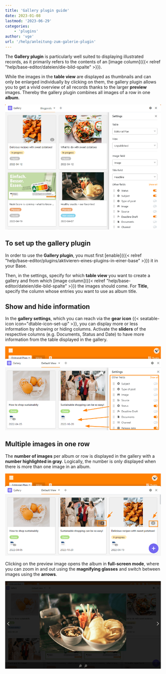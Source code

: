 ```yaml
---
title: 'Gallery plugin guide'
date: 2023-01-08
lastmod: '2023-06-29'
categories:
    - 'plugins'
author: 'vge'
url: '/help/anleitung-zum-galerie-plugin'
---
```


The **Gallery plugin** is particularly well suited to displaying illustrated records, as it primarily refers to the contents of an [image column]({{< relref "help/base-editor/dateien/die-bild-spalte" >}}).

While the images in the **table view** are displayed as thumbnails and can only be enlarged individually by clicking on them, the gallery plugin allows you to get a vivid overview of all records thanks to the larger **preview** images. Thereby the gallery plugin combines all images of a row in one **album**.

![Gallery plugin](images/Galerie-Plugin.png)

## To set up the gallery plugin

In order to use the **Gallery plugin**, you must first [enable]({{< relref "help/base-editor/plugins/aktivieren-eines-plugins-in-einer-base" >}}) it in your Base.

Then, in the settings, specify for which **table view** you want to create a gallery and from which [image column]({{< relref "help/base-editor/dateien/die-bild-spalte" >}}) the images should come. For **Title**, specify the column whose entries you want to use as album title.

## Show and hide information

In the **gallery settings**, which you can reach via the **gear icon** {{< seatable-icon icon="dtable-icon-set-up" >}}, you can display more or less information by showing or hiding columns. Activate the **sliders** of the respective columns (e.g. Documents, Status and Date) to have more information from the table displayed in the gallery.

![](images/galerie-plugin.png)

## Multiple images in one row

The **number of images** per album or row is displayed in the gallery with a **number highlighted in gray**. Logically, the number is only displayed when there is more than one image in an album.

![Gallery plugin gray number](images/graue-nummer.png)

Clicking on the preview image opens the album in **full-screen mode**, where you can zoom in and out using the **magnifying glasses** and switch between images using the **arrows**.

![Gallery plugin full screen mode](images/Vollbildmodus-im-Galerie-Plugin.png)
